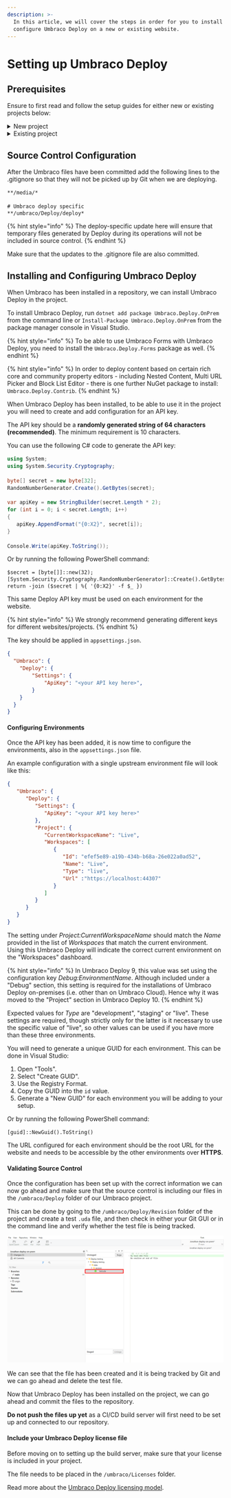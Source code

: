 ```yaml
---
description: >-
  In this article, we will cover the steps in order for you to install and
  configure Umbraco Deploy on a new or existing website.
---
```


# Setting up Umbraco Deploy

## Prerequisites

Ensure to first read and follow the setup guides for either new or existing projects below:

<details>

<summary>New project</summary>

Here we will cover how to install and set up Umbraco Deploy on a new website.

#### Requirement

* Visual Studio 2017 v15.9.6 or later
* Umbraco Deploy license
* SQL Server Database

**Set up the Git repository and Umbraco project**

The first step to get Umbraco Deploy up and running is to set up a GitHub repository. This will be where source code is stored, and, following the GitHub actions example, act as our environment where we will set up a CI/CD pipeline.

1. Using the Visual Studio template, set up a Github repository with a .gitignore file.
2. Clone down the repository to your local machine.
3. Create a new Umbraco project.
4. Run the project.
5. Choose to use a custom SQL connection string pointing to your local database.
6. Commit the files so they are ready to be pushed up once we have set up the build server.

When Umbraco has been installed in a repository, we can continue to install and configure Umbraco Deploy in the project.

</details>

<details>

<summary>Existing project</summary>

Here we will cover the steps in order for you to install Umbraco deploy on your already existing website with content.

We will cover how to install and set up Umbraco deploy on your website and how to generate the UDA files based on your production website's database.

#### Requirement

* Visual Studio 2017 v15.9.6 or later
* Umbraco Deploy license
* Copy of your production site's database
* Copy of views, CSS, and scripts folder from production

**Step 1: Install Umbraco Deploy on Existing site**

To install Umbraco Deploy on an existing site there are additional steps that need to be taken so Umbraco Deploy can run with your website. On an existing Umbraco website, there is already a set of Document Types, Templates, and Data Types with IDs in the database. In order for Umbraco Deploy to work with your website, you will need to make sure that these IDs are in sync between the different environments that you want to add to your setup.

1. Make a copy of the database on the production site.
2. Download your `/Views` folder as well as the folders holding your css files and scripts.

When the production database, folder, and files have been copied down, it's time to set up a git repository and a new Umbraco project.

**Step 2: Set up Git repository and Umbraco project**

The next step to get Umbraco Deploy up and running is to set up a repository and install Umbraco into it.

1. Set up a repository with a .gitignore file using the Visual Studio template.
2. Clone down the repository to your local machine.
3. Create a new Umbraco project.
4. Use the copy of your production Database when setting up the database for the empty project.
5. Add the `/Views` folder as well as the folders holding your css files and scripts.
6. Commit the files so they are ready to be pushed up once you have set up the build server.
7. Run the project.

When Umbraco has been installed in a repository, we can continue to install and configure Umbraco Deploy in the project.

</details>

## Source Control Configuration

After the Umbraco files have been committed add the following lines to the .gitignore so that they will not be picked up by Git when we are deploying.

```
**/media/*

# Umbraco deploy specific
**/umbraco/Deploy/deploy*
```

{% hint style="info" %}
The deploy-specific update here will ensure that temporary files generated by Deploy during its operations will not be included in source control.
{% endhint %}

Make sure that the updates to the .gitignore file are also committed.

## Installing and Configuring Umbraco Deploy

When Umbraco has been installed in a repository, we can install Umbraco Deploy in the project.

To install Umbraco Deploy, run `dotnet add package Umbraco.Deploy.OnPrem` from the command line or `Install-Package Umbraco.Deploy.OnPrem` from the package manager console in Visual Studio.

{% hint style="info" %}
To be able to use Umbraco Forms with Umbraco Deploy, you need to install the `Umbraco.Deploy.Forms` package as well.
{% endhint %}

{% hint style="info" %}
In order to deploy content based on certain rich core and community property editors - including Nested Content, Multi URL Picker and Block List Editor - there is one further NuGet package to install: `Umbraco.Deploy.Contrib`.
{% endhint %}

When Umbraco Deploy has been installed, to be able to use it in the project you will need to create and add configuration for an API key.

The API key should be a **randomly generated string of 64 characters (recommended)**. The minimum requirement is 10 characters.

You can use the following C# code to generate the API key:

```csharp
using System;
using System.Security.Cryptography;

byte[] secret = new byte[32];
RandomNumberGenerator.Create().GetBytes(secret);

var apiKey = new StringBuilder(secret.Length * 2);
for (int i = 0; i < secret.Length; i++)
{
   apiKey.AppendFormat("{0:X2}", secret[i]);
}

Console.Write(apiKey.ToString());
```

Or by running the following PowerShell command:
```pwsh
$secret = [byte[]]::new(32); [System.Security.Cryptography.RandomNumberGenerator]::Create().GetBytes($secret); return -join ($secret | %{ '{0:X2}' -f $_ })
```

This same Deploy API key must be used on each environment for the website.

{% hint style="info" %}
We strongly recommend generating different keys for different websites/projects.
{% endhint %}

The key should be applied in `appsettings.json`.

```json
{
  "Umbraco": {
    "Deploy": {
        "Settings": {
            "ApiKey": "<your API key here>",
        }
    }
  }
}
```

#### Configuring Environments

Once the API key has been added, it is now time to configure the environments, also in the `appsettings.json` file.

An example configuration with a single upstream environment file will look like this:

```json
{
   "Umbraco": {
      "Deploy": {
         "Settings": {
            "ApiKey": "<your API key here>"
         },
         "Project": {
            "CurrentWorkspaceName": "Live",
            "Workspaces": [
               {
                  "Id": "efef5e89-a19b-434b-b68a-26e022a0ad52",
                  "Name": "Live",
                  "Type": "live",
                  "Url" :"https://localhost:44307"
               }
            ]
         }
      }
   }
}
```

The setting under _Project:CurrentWorkspaceName_ should match the _Name_ provided in the list of _Workspaces_ that match the current environment. Using this Umbraco Deploy will indicate the correct current environment on the "Workspaces" dashboard.

{% hint style="info" %}
In Umbraco Deploy 9, this value was set using the configuration key _Debug:EnvironmentName_. Although included under a "Debug" section, this setting is required for the installations of Umbraco Deploy on-premises (i.e. other than on Umbraco Cloud). Hence why it was moved to the "Project" section in Umbraco Deploy 10.
{% endhint %}

Expected values for _Type_ are "development", "staging" or "live". These settings are required, though strictly only for the latter is it necessary to use the specific value of "live", so other values can be used if you have more than these three environments.

You will need to generate a unique GUID for each environment. This can be done in Visual Studio:

1. Open "Tools".
2. Select "Create GUID".
3. Use the Registry Format.
4. Copy the GUID into the `id` value.
5. Generate a "New GUID" for each environment you will be adding to your setup.

Or by running the following PowerShell command:
```pwsh
[guid]::NewGuid().ToString()
```

The URL configured for each environment should be the root URL for the website and needs to be accessible by the other environments over **HTTPS**.

#### Validating Source Control

Once the configuration has been set up with the correct information we can now go ahead and make sure that the source control is including our files in the `/umbraco/Deploy` folder of our Umbraco project.

This can be done by going to the `/umbraco/Deploy/Revision` folder of the project and create a test `.uda` file, and then check in either your Git GUI or in the command line and verify whether the test file is being tracked.

![Test UDA file](<../../../10/umbraco-deploy/getting-started/images/test-UDA (1) (1).png>)

We can see that the file has been created and it is being tracked by Git and we can go ahead and delete the test file.

Now that Umbraco Deploy has been installed on the project, we can go ahead and commit the files to the repository.

**Do not push the files up yet** as a CI/CD build server will first need to be set up and connected to our repository.

#### Include your Umbraco Deploy license file

Before moving on to setting up the build server, make sure that your license is included in your project.

The file needs to be placed in the `/umbraco/Licenses` folder.

Read more about the [Umbraco Deploy licensing model](../the-licensing-model.md).
